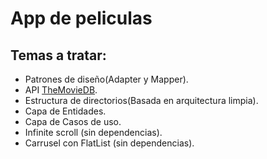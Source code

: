 # App de peliculas

## Temas a tratar:
- Patrones de diseño(Adapter y Mapper).
- API [TheMovieDB](https://dynalist.io/d/SFB7ATP7a4JQmU-g0MvcpgjE).
- Estructura de directorios(Basada en arquitectura limpia).
- Capa de Entidades.
- Capa de Casos de uso.
- Infinite scroll (sin dependencias).
- Carrusel con FlatList (sin dependencias).